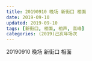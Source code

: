 ```yaml
---
title: 20190910 晚场 新街口 相面
date: 2019-09-10
updated: 2019-09-10
tags: [新街口, 相面, 相声, 高峰]
categories: (2019)己亥年场次
---
```

20190910 晚场 新街口 相面

